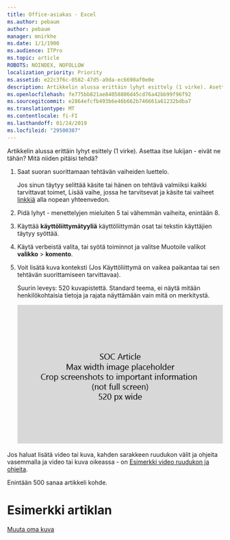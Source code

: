 ```yaml
---
title: Office-asiakas - Excel
ms.author: pebaum
author: pebaum
manager: mnirkhe
ms.date: 1/1/1900
ms.audience: ITPro
ms.topic: article
ROBOTS: NOINDEX, NOFOLLOW
localization_priority: Priority
ms.assetid: e22c3f6c-0582-47d5-a9da-ec6690af0e0e
description: Artikkelin alussa erittäin lyhyt esittely (1 virke). Asettaa itse lukijan - eivät ne tähän? Mitä niiden pitäisi tehdä?
ms.openlocfilehash: fe775bb821ae84058806d45cd76a42bb99f96f92
ms.sourcegitcommit: e2864efcfb493b6e46b662b746661a61232bdba7
ms.translationtype: MT
ms.contentlocale: fi-FI
ms.lasthandoff: 01/24/2019
ms.locfileid: "29500387"
---
```

Artikkelin alussa erittäin lyhyt esittely (1 virke). Asettaa itse lukijan - eivät ne tähän? Mitä niiden pitäisi tehdä? 
  
1. Saat suoran suorittamaan tehtävän vaiheiden luettelo.
    
    Jos sinun täytyy selittää käsite tai hänen on tehtävä valmiiksi kaikki tarvittavat toimet, Lisää vaihe, jossa he tarvitsevat ja käsite tai vaiheet [linkkiä](https://support.office.com/article/f37e7984-cf03-4fde-92d3-82970d7e241b.aspx) alla nopean yhteenvedon. 
    
2. Pidä lyhyt - menettelyjen mieluiten 5 tai vähemmän vaiheita, enintään 8.
    
3. Käyttää **käyttöliittymätyyliä** käyttöliittymän osat tai tekstin käyttäjien täytyy syöttää. 
    
4. Käytä verbeistä valita, tai syötä toiminnot ja valitse Muotoile valikot **valikko** \> **komento**.
    
5. Voit lisätä kuva konteksti (Jos Käyttöliittymä on vaikea paikantaa tai sen tehtävän suorittamiseen tarvittavaa).
    
    Suurin leveys: 520 kuvapistettä. Standard teema, ei näytä mitään henkilökohtaisia tietoja ja rajata näyttämään vain mitä on merkitystä. 
    
    ![Paikkamerkki - SOC-artikkelin kuvan enimmäisleveys on 520 kuvapistettä](media/7d43d3be-8658-4a5b-aa15-ed62a47a2b24.png)
  
Jos haluat lisätä video tai kuva, kahden sarakkeen ruudukon välit ja ohjeita vasemmalla ja video tai kuva oikeassa - on [Esimerkki video ruudukon ja ohjeita](https://support.office.com/article/14ce8e82-efa0-47f5-bb84-94f078db3dae.aspx). 
  
Enintään 500 sanaa artikkeli kohde.
  
# <a name="example-article"></a>Esimerkki artiklan

[Muuta oma kuva](https://support.office.com/article/555376e0-1fca-49ba-8434-307a0525c767.aspx)
  

